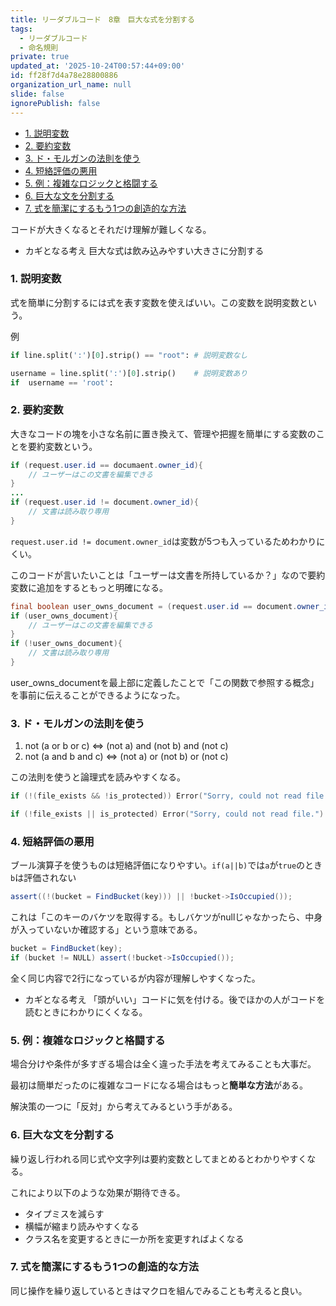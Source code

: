 ```yaml
---
title: リーダブルコード　8章　巨大な式を分割する
tags:
  - リーダブルコード
  - 命名規則
private: true
updated_at: '2025-10-24T00:57:44+09:00'
id: ff28f7d4a78e28800886
organization_url_name: null
slide: false
ignorePublish: false
---
```


- [1. 説明変数](#1-説明変数)
- [2. 要約変数](#2-要約変数)
- [3. ド・モルガンの法則を使う](#3-ドモルガンの法則を使う)
- [4. 短絡評価の悪用](#4-短絡評価の悪用)
- [5. 例：複雑なロジックと格闘する](#5-例複雑なロジックと格闘する)
- [6. 巨大な文を分割する](#6-巨大な文を分割する)
- [7. 式を簡潔にするもう1つの創造的な方法](#7-式を簡潔にするもう1つの創造的な方法)


コードが大きくなるとそれだけ理解が難しくなる。

* カギとなる考え
巨大な式は飲み込みやすい大きさに分割する

### 1. 説明変数

式を簡単に分割するには式を表す変数を使えばいい。この変数を説明変数という。

例
```python
if line.split(':')[0].strip() == "root": # 説明変数なし

username = line.split(':')[0].strip()    # 説明変数あり
if  username == 'root':
```

### 2. 要約変数

大きなコードの塊を小さな名前に置き換えて、管理や把握を簡単にする変数のことを要約変数という。

```java
if (request.user.id == documaent.owner_id){
    // ユーザーはこの文書を編集できる
}
...
if (request.user.id != document.owner_id){
    // 文書は読み取り専用
}
```
`request.user.id != document.owner_id`は変数が5つも入っているためわかりにくい。

このコードが言いたいことは「ユーザーは文書を所持しているか？」なので要約変数に追加をするともっと明確になる。

```java
final boolean user_owns_document = (request.user.id == document.owner_id)
if (user_owns_document){
    // ユーザーはこの文書を編集できる
}
if (!user_owns_document){
    // 文書は読み取り専用
}
```
user_owns_documentを最上部に定義したことで「この関数で参照する概念」を事前に伝えることができるようになった。

### 3. ド・モルガンの法則を使う

1. not (a or b or c)   <=> (not a) and (not b) and (not c)
2. not (a and b and c) <=> (not a) or  (not b) or  (not c)

この法則を使うと論理式を読みやすくなる。

```C++
if (!(file_exists && !is_protected)) Error("Sorry, could not read file.") // ド・モルガン適用前

if (!file_exists || is_protected) Error("Sorry, could not read file.")    // ド・モルガン適用後
```

### 4. 短絡評価の悪用

ブール演算子を使うものは短絡評価になりやすい。`if(a||b)`では`a`が`true`のとき`b`は評価されない

```C#
assert((!(bucket = FindBucket(key))) || !bucket->IsOccupied());
```
これは「このキーのバケツを取得する。もしバケツがnullじゃなかったら、中身が入っていないか確認する」という意味である。
```C#
bucket = FindBucket(key);
if (bucket != NULL) assert(!bucket->IsOccupied());
```
全く同じ内容で2行になっているが内容が理解しやすくなった。

* カギとなる考え
「頭がいい」コードに気を付ける。後でほかの人がコードを読むときにわかりにくくなる。

### 5. 例：複雑なロジックと格闘する

場合分けや条件が多すぎる場合は全く違った手法を考えてみることも大事だ。

最初は簡単だったのに複雑なコードになる場合はもっと**簡単な方法**がある。

解決策の一つに「反対」から考えてみるという手がある。

### 6. 巨大な文を分割する

繰り返し行われる同じ式や文字列は要約変数としてまとめるとわかりやすくなる。

これにより以下のような効果が期待できる。

* タイプミスを減らす
* 横幅が縮まり読みやすくなる
* クラス名を変更するときに一か所を変更すればよくなる
  
### 7. 式を簡潔にするもう1つの創造的な方法

同じ操作を繰り返しているときはマクロを組んでみることも考えると良い。
